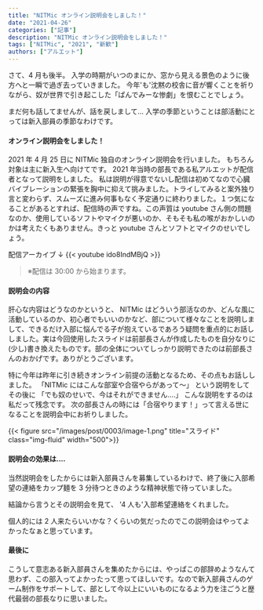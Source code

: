 ```yaml
---
title: "NITMic オンライン説明会をしました！"
date: "2021-04-26"
categories: ["記事"]
description: "NITMic オンライン説明会をしました！"
tags: ["NITMic", "2021", "新歓"]
authors: ["アルエット"]
---
```


さて、4 月も後半。
入学の時期がいつのまにか、窓から見える景色のように後方へと一瞬で過ぎ去っていきました。
今年'も'沈黙の校舎に音が響くことを祈りながら、奴が世界で引き起こした「ぱんでみーな惨劇」を恨むことでしょう。

まだ何も話してませんが、話を戻しまして...
入学の季節ということは部活動にとっては新入部員の季節なわけです。

#### オンライン説明会をしました！

2021 年 4 月 25 日に NITMic 独自のオンライン説明会を行いました。
もちろん対象は主に新入生へ向けてです。
2021 年当時の部長である私アルエットが配信者となって説明をしました。
私は説明が得意でないし配信は初めてなので心臓バイブレーションの緊張を胸中に抑えて挑みました。トライしてみると案外独り言と変わらず、スムーズに進み何事もなく予定通りに終わりました。１つ気になることがあるとすれば、配信時の声ですね。この声質は youtube さん側の問題なのか、使用しているソフトやマイクが悪いのか、そもそも私の喉がおかしいのかは考えたくもありません。きっと youtube さんとソフトとマイクのせいでしょう。

配信アーカイブ ↓
{{< youtube ido8IndMBjQ >}}

> ※配信は 30:00 から始まります。

#### 説明会の内容

肝心な内容はどうなのかというと、
NITMic はどういう部活なのか、どんな風に活動しているのか、初心者でもいいのかなど、部について様々なことを説明しまして、できるだけ入部に悩んでる子が抱えているであろう疑問を重点的にお話ししました。実は今回使用したスライドは前部長さんが作成したものを自分なりに(少し)書き換えたものです。部の全体についてしっかり説明できたのは前部長さんのおかげです。ありがとうございます。

特に今年は昨年に引き続きオンライン前提の活動となるため、その点もお話ししました。
「NITMic にはこんな部室や合宿やらがあって～」
という説明をしてその後に
「でも奴のせいで、今はそれができません....」
こんな説明をするのは私だって残念です。
次の部長さんの時には「合宿やります！」って言える世になることを説明会中にお祈りしました。

<div class="col">
    <div class="row justify-content-center">
        {{< figure src="/images/post/0003/image-1.png" title="スライド" class="img-fluid" width="500">}}
    </div>
</div>

#### 説明会の効果は....

当然説明会をしたからには新入部員さんを募集しているわけで、終了後に入部希望の連絡をカップ麺を 3 分待つときのような精神状態で待っていました。

結論から言うとその説明会を見て、
'4 人も'入部希望連絡をくれました。

個人的には 2 人来たらいいかな？くらいの気だったのでこの説明会はやってよかったなぁと思っています。

#### 最後に

こうして意志ある新入部員さんを集めたからには、やっぱこの部辞めようなんて思わず、この部入ってよかったって思ってほしいです。なので新入部員さんのゲーム制作をサポートして、部として今以上にいいものになるよう力を注ごうと歴代最弱の部長なりに思いました。
